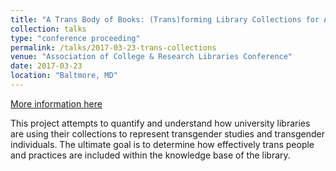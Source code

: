 ```yaml
---
title: "A Trans Body of Books: (Trans)forming Library Collections for Advocacy"
collection: talks
type: "conference proceeding"
permalink: /talks/2017-03-23-trans-collections
venue: "Association of College & Research Libraries Conference"
date: 2017-03-23
location: "Baltmore, MD"
---
```


[More information here](http://www.ala.org/acrl/sites/ala.org.acrl/files/content/conferences/confsandpreconfs/2017/ATransBodyofBooks.pdf)

This project attempts to quantify and understand how university libraries are using their collections to represent transgender studies and transgender individuals. The ultimate goal is to determine how effectively trans people and practices are included within the knowledge base of the library.
